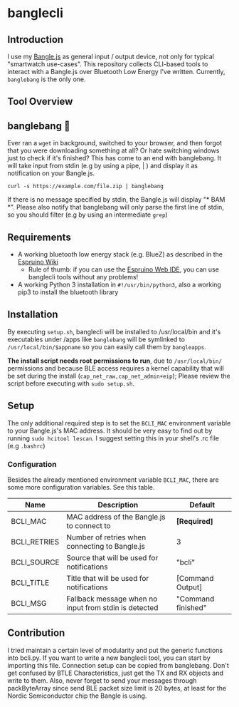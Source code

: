 # banglecli

## Introduction

I use my [Bangle.js](https://banglejs.com/) as general input / output device, not only for typical "smartwatch use-cases". This repository collects CLI-based tools to interact with a Bangle.js over Bluetooth Low Energy I've written. Currently, `banglebang` is the only one.

## Tool Overview

## banglebang :bell:

Ever ran a `wget` in background, switched to your browser, and then forgot that you were downloading something at all? Or hate switching windows just to check if it's finished? This has come to an end with banglebang. It will take input from stdin (e.g by using a pipe, | ) and display it as notification on your Bangle.js. 

`curl -s https://example.com/file.zip | banglebang`

If there is no message specified by stdin, the Bangle.js will display "* BAM *". Please also notify that banglebang will only parse the first line of stdin, so you should filter (e.g by using an intermediate `grep`)

## Requirements

- A working bluetooth low energy stack (e.g. BlueZ) as described in the [Espruino Wiki](https://www.espruino.com/Quick+Start+BLE) 
    - Rule of thumb: if you can use the [Espruino Web IDE](https://www.espruino.com/ide/), you can use banglecli tools without any problems!
- A working Python 3 installation in `#!/usr/bin/python3`, also a working pip3 to install the bluetooth library

## Installation

By executing `setup.sh`, banglecli will be installed to /usr/local/bin and it's executables under /apps like `banglebang` will be symlinked to `/usr/local/bin/$appname` so you can easily call them by `bangleapps`. 

**The install script needs root permissions to run**, due to  `/usr/local/bin/` permissions and because BLE access requires a kernel capability that will be set during the install (`cap_net_raw,cap_net_admin+eip`); Please review the script before executing with `sudo setup.sh`.

## Setup

The only additional required step is to set the `BCLI_MAC` environment variable to your Bangle.js's MAC address. It should be very easy to find out by running `sudo hcitool lescan`. I suggest setting this in your shell's .rc file (e.g `.bashrc`)

### Configuration

Besides the already mentioned environment variable `BCLI_MAC`, there are some more configuration variables. See this table.

| Name         | Description                                           | Default            |
|--------------|-------------------------------------------------------|--------------------|
| BCLI_MAC     | MAC address of the Bangle.js to connect to            | **[Required]**     |
| BCLI_RETRIES | Number of retries when connecting to Bangle.js        | 3                  |
| BCLI_SOURCE  | Source that will be used for notifications            | "bcli"             |
| BCLI_TITLE   | Title that will be used for notifications             | [Command Output]   |
| BCLI_MSG     | Fallback message when no input from stdin is detected | "Command finished" |

## Contribution

I tried maintain a certain level of modularity and put the generic functions into bcli.py. If you want to write a new banglecli tool, you can start by importing this file. Connection setup can be copied from banglebang. Don't get confused by BTLE Characteristics, just get the TX and RX objects and write to them. Also, never forget to send your messages through packByteArray since send BLE packet size limit is 20 bytes, at least for the Nordic Semiconductor chip the Bangle is using.

